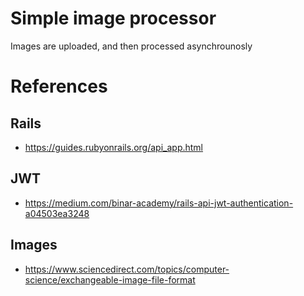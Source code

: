 # Simple image processor

Images are uploaded, and then processed asynchrounosly


# References

## Rails
- https://guides.rubyonrails.org/api_app.html

## JWT
- https://medium.com/binar-academy/rails-api-jwt-authentication-a04503ea3248

## Images
- https://www.sciencedirect.com/topics/computer-science/exchangeable-image-file-format
